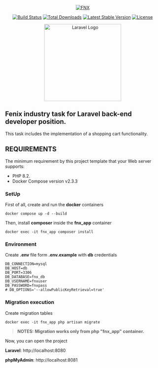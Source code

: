 <p align="center"><a href="https://fnx.com.ua" target="_blank"><img src="https://i.work.ua/employer_design/7/2/2/144722_company_logo_5.png" alt="FNX"></a></p>

<p align="center">
<a href="https://github.com/laravel/framework/actions"><img src="https://github.com/laravel/framework/workflows/tests/badge.svg" alt="Build Status"></a>
<a href="https://packagist.org/packages/laravel/framework"><img src="https://img.shields.io/packagist/dt/laravel/framework" alt="Total Downloads"></a>
<a href="https://packagist.org/packages/laravel/framework"><img src="https://img.shields.io/packagist/v/laravel/framework" alt="Latest Stable Version"></a>
<a href="https://packagist.org/packages/laravel/framework"><img src="https://img.shields.io/packagist/l/laravel/framework" alt="License"></a>
<p align="center"><a href="https://laravel.com" target="_blank"><img src="https://raw.githubusercontent.com/laravel/art/master/logo-lockup/5%20SVG/2%20CMYK/1%20Full%20Color/laravel-logolockup-cmyk-red.svg" width="250" alt="Laravel Logo"></a>
</p>

## Fenix industry task for Laravel back-end developer position.

This task includes the implementation of a shopping cart functionality.


REQUIREMENTS
------------

The minimum requirement by this project template that your Web server supports: 

- PHP 8.2.
- Docker Compose version v2.3.3
### SetUp

First of all, create and run the **docker** containers

~~~
docker compose up -d --build
~~~

Then, install **composer** inside the **fnx_app** container
~~~
docker exec -it fnx_app composer install
~~~
### Environment

Create **.env** file form **.env.example** with **db** credentials
~~~
DB_CONNECTION=mysql
DB_HOST=db
DB_PORT=3306
DB_DATABASE=fnx_db
DB_USERNAME=fnxuser
DB_PASSWORD=fnxpass
# DB_OPTIONS='--allowPublicKeyRetrieval=true'
~~~

### Migration execution

Create migration tables
~~~
docker exec -it fnx_app php artisan migrate
~~~
> **NOTES:**
> **Migration works only from php "fnx_app" container.**

Now, you can open the project

**Laravel**: http://localhost:8080

**phpMyAdmin**: http://localhost:8081
